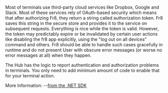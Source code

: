 Most of terminals use third-party cloud services like Dropbox, Google and Slack. 
Most of these services rely of OAuth-based security which means that after authorizing Fr8, they return
a string called authorization token. Fr8 saves this string in the secure store and provides it to the service on subsequent requests. 
Everything is nice while the token is valid. However, the token may predictably expire or be invalidated by
certain user actions like disabling the fr8 app explicitly, using the "log out on all devices" command and others. 
Fr8 should be able to handle such cases gracefully in runtime and do not present User with obscure error messages 
(or worse no error messages at all) when they happen.

The Hub has the logic to report authentication and authorization problems in terminals. You only need to add minimum amount of code to enable that for your terminal action. 

More Information:
--[from the .NET SDK]()
